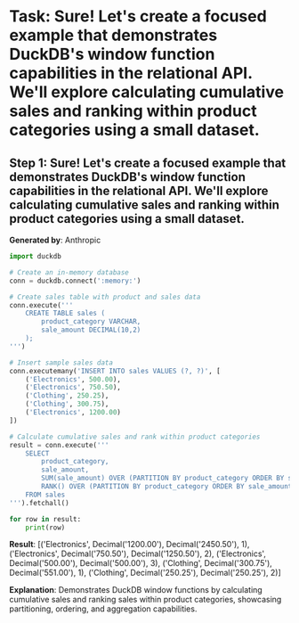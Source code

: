 # Task: Sure! Let's create a focused example that demonstrates DuckDB's window function capabilities in the relational API. We'll explore calculating cumulative sales and ranking within product categories using a small dataset.

## Step 1: Sure! Let's create a focused example that demonstrates DuckDB's window function capabilities in the relational API. We'll explore calculating cumulative sales and ranking within product categories using a small dataset.

**Generated by**: Anthropic

```python
import duckdb

# Create an in-memory database
conn = duckdb.connect(':memory:')

# Create sales table with product and sales data
conn.execute('''
    CREATE TABLE sales (
        product_category VARCHAR,
        sale_amount DECIMAL(10,2)
    );
''')

# Insert sample sales data
conn.executemany('INSERT INTO sales VALUES (?, ?)', [
    ('Electronics', 500.00),
    ('Electronics', 750.50),
    ('Clothing', 250.25),
    ('Clothing', 300.75),
    ('Electronics', 1200.00)
])

# Calculate cumulative sales and rank within product categories
result = conn.execute('''
    SELECT 
        product_category, 
        sale_amount,
        SUM(sale_amount) OVER (PARTITION BY product_category ORDER BY sale_amount) as cumulative_sales,
        RANK() OVER (PARTITION BY product_category ORDER BY sale_amount DESC) as sales_rank
    FROM sales
''').fetchall()

for row in result:
    print(row)
```

**Result**: [('Electronics', Decimal('1200.00'), Decimal('2450.50'), 1), ('Electronics', Decimal('750.50'), Decimal('1250.50'), 2), ('Electronics', Decimal('500.00'), Decimal('500.00'), 3), ('Clothing', Decimal('300.75'), Decimal('551.00'), 1), ('Clothing', Decimal('250.25'), Decimal('250.25'), 2)]

**Explanation**: Demonstrates DuckDB window functions by calculating cumulative sales and ranking sales within product categories, showcasing partitioning, ordering, and aggregation capabilities.
